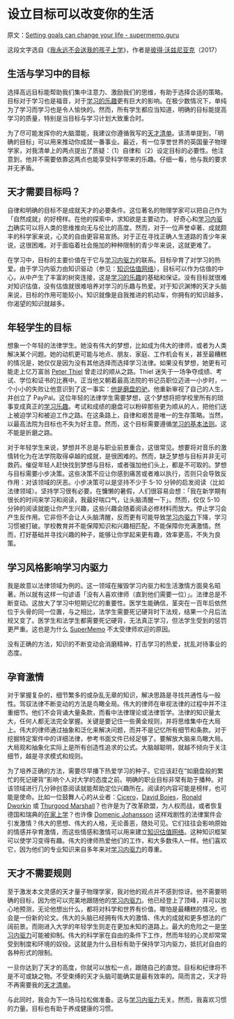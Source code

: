 # 设立目标可以改变你的生活

原文：[Setting goals can change your life - supermemo.guru](https://supermemo.guru/wiki/Setting_goals_can_change_your_life)

这段文字选自《[我永远不会送我的孩子上学](https://supermemo.guru/wiki/Problem_of_Schooling)》，作者是[彼得·沃兹尼亚克](https://supermemo.guru/wiki/Piotr_Wozniak)（2017）

## 生活与学习中的目标

选择高远目标能帮助我们集中注意力、激励我们的思维，有助于选择合适的策略。目标对于学习也是福音，对于[学习的乐趣](https://supermemo.guru/wiki/Pleasure_of_learning)更有巨大的影响。在极少数情况下，单纯为了学习而学习也是令人愉快的。然而，所有学生都应当知道，明确的目标能提高学习的质量，特别是当目标与学习计划大致重合时。

为了尽可能发挥你的大脑潜能，我建议你遵循我写的[天才清单](https://supermemo.guru/wiki/Genius_checklist)。该清单提到，「明确的目标」可以用来推动你成就一番事业。最近，有一位享誉世界的英国量子物理学家，对我清单上的两点提出了质疑：（1）自律和（2）设定目标的必要性。他注意到，他并不需要依靠这两点也能享受科学带来的乐趣。仔细一看，他与我的要求并无矛盾。

## 天才需要目标吗？

自律和明确的目标不是成就天才的必要条件。这位著名的物理学家可以把自己作为「自然成就」的好榜样。在他的探索中，求知欲是主要动力。 好奇心和[学习内驱力](https://supermemo.guru/wiki/Learn_drive)确实可以将人类的思维推向无与伦比的高度。然而，对于一位声誉卓著、成就颇丰的科学家来说，心灵的自由更容易宣扬。对于正在寻找正确人生道路的青少年来说，这很困难。对于面临着社会施加的种种限制的青少年来说，这就更难了。

在学习中，目标的主要价值在于它与[学习内驱力](https://supermemo.guru/wiki/Learn_drive)的联系。目标孕育了对学习的热爱。由于学习内驱力由知识驱动（参见：[知识估值网络](https://supermemo.guru/wiki/Knowledge_valuation_network)），目标可以作为估值的中心，从中产生了丰富的树突连接，这是[学习的乐趣](https://supermemo.guru/wiki/Pleasure_of_learning)的基础和保证。没有目标就很难对知识估值，没有估值就很难培养对学习的乐趣与热爱。对于知识渊博的天才头脑来说，目标的作用可能较小。知识就像是自我推进的机动车，你拥有的知识越多，你渴望的知识就越多。

## 年轻学生的目标

想象一个年轻的法律学生。她没有伟大的梦想，比如成为伟大的律师，或者为人类解决某个问题。她的动机更可能与地点、朋友、家庭、工作机会有关，甚至最糟糕的情况是，她仅仅是因为没有其他选择而选择学习法律。如果没有梦想，她更有可能走上亿万富翁 [Peter Thiel](https://en.wikipedia.org/wiki/Peter_Thiel) 曾走过的顺从之路。Thiel 迷失于一场争夺成绩、考试、学位和证书的比赛中。正当他又朝着最高法院的书记员职位迈进一小步时，一个小小的失败让他意识到了这一事实：[他是磨盘的驴](https://supermemo.guru/wiki/Thiel_on_competition_for_degrees)。他重新审视了自己的人生，并创立了 PayPal。这位年轻的法律学生需要梦想，这个梦想将把学校里所有的琐事变成真正的[学习乐趣](https://supermemo.guru/wiki/Pleasure_of_learning)。考试和成绩的磨盘可以粉碎那些更为顺从的人，把他们送上被迫学习和被迫工作之路。在这条路上，自律和艰苦是唯一的生存策略。当然，以最高法院为目标也不失为好主意。然而，这个目标需要遵循[学习的基本法则](https://supermemo.guru/wiki/fundamental_law_of_learning)。这不能是折磨之路。

对于年轻学生来说，梦想并不总是与职业前景重合，这很常见。想要将对音乐的激情转化为在法学院取得卓越的成就，是很困难的。然而，缺乏梦想与目标并非无可救药。催促年轻人赶快找到梦想与目标，或者强加他们头上，都是不可取的。梦想与目标需要小步决策。这些决策不应让你感到痛苦或者难以执行，否则只会导致反作用：对该领域的厌恶。小步决策可以是坚持不少于 5-10 分钟的启发阅读（比如法律领域）。坚持学习很有必要。在慵懒的暑假，人们很容易会想：「我在新学期有很长的时间来学习和阅读，我最好喘口气，让头脑清醒一下」。然而，仅仅 5-10 分钟的阅读就能让你产生兴趣，这些兴趣会随着阅读必修材料而放大。停止学习会产生反作用。它非但不会让人头脑清醒，反而更有可能导致[学习内驱力](https://supermemo.guru/wiki/Learn_drive)下降，学习习惯被打破。学校教育并不能保障知识和兴趣相匹配，不能保障你充满激情。然而，打好基础并寻找兴趣的种子，能够让你学起来更有趣，效率更高，不失为良策。

## 学习风格影响学习内驱力

我是故意以法律领域为例的。这一领域在摧毁学习内驱力和生活激情方面臭名昭著。所以就有这样一句谚语「没有人喜欢律师（直到他们需要一位）」。法律总是不断变动。这放大了学习中短期记忆的重要性。医学生能确信，茎突在一百年后依然位于头骨的同一位置，与之相比，法学生需要死记硬背时下法规，结果一个月后法规又变了。医学生和法学生都需要死记硬背，无法真正学习，但法学生受到的惩罚更严重。这也是为什么 [SuperMemo](https://supermemo.guru/wiki/SuperMemo) 不太受律师欢迎的原因。

没有正确的方法，知识的不断变动会消磨精神，打击学习的热爱，扰乱对待事业的态度。

## 孕育激情

对于掌握复杂的，细节繁多的或杂乱无章的知识，解决思路是寻找共通性与一般性。驾驭法律不断变动的方法是鸟瞰全局。伟大的律师在审视法律的过程中并不注重细节。他们不会背诵大量条款，而看中法律理论或法律哲学。法律的知识量太大，任何人都无法完全掌握。关键是要记住一些黄金规则，并将思维集中在大局上。伟大的律师通过抽象和泛化来解决问题，而并不是记忆所有细节和条款。对于挖掘特定案件中的详细法律，参考书面文件已经足够了。要解放大脑来鸟瞰大局。大局观和抽象化实际上是所有创造性追求的公式。大脑越聪明，就越不倾向于关注细节，越是寻求模式和规则。

为了培养正确的方法，需要尽早播下热爱学习的种子。它应该赶在“如磨盘般的繁忙的死记硬背”影响个人对大学的态度之前。明确的职业目标非常有助于播种。对该领域进行几分钟创意阅读就能帮助定位兴趣所在。阅读的内容可能是榜样，也可能是使命。比如一位鼓舞人心的从业者：[Cicero](https://en.wikipedia.org/wiki/Cicero)，[David Boies](https://en.wikipedia.org/wiki/David_Boies)，[Ronald Dworkin](https://en.wikipedia.org/wiki/Ronald_Dworkin) 或 [Thurgood Marshall](https://en.wikipedia.org/wiki/Thurgood_Marshall)？也许是为了改革欧盟，为人权而战，或者恢复德国和瑞典的[在家上学](https://supermemo.guru/wiki/Homeschooling)？也许像 [Domenic Johansson](http://johansson.hslda.org/) 这样戏剧性的法律案件会引发激情？伟大的思想、伟大的人格，无论善恶，随处可见。它们往往会影响原始的情感并孕育激情，而这些情感和激情可以用来建立[知识估值网络](https://supermemo.guru/wiki/knowledge_valuation_network)。这种知识框架可以使学习变得有趣。伟大的律师热爱他们的工作，和大多数伟人一样。他们喜欢它，因为他们的专业知识来自多年来对[学习内驱力](https://supermemo.guru/wiki/Learn_drive)的尊重。

## 天才不需要规则

至于激发本文灵感的天才量子物理学家，我对他的观点并不感到惊讶。他不需要明确的目标，因为他可以完美地跟随他的[学习内驱力](https://supermemo.guru/wiki/learn_drive)。他已经登上了顶峰，并可以放心地预测，无论他想出什么，都将对科学和世界有价值。哪怕是最糟糕的情况，也会是一份新的论文。伟大的头脑已经拥有伟大的激情、伟大的成就和更多想法的广阔前景。而刚进入大学的年轻学生则走在更加未知的道路上。最大的危险之一是[学习内驱力](https://supermemo.guru/wiki/Learn_drive)可能被抑制。伟大的科学家在自由的条件下工作，然而年轻的心灵却常常受到制度和环境的奴役。这就是为什么目标有助于保持学习内驱力，抵抗对自由的各种形式的限制。

一旦你达到了天才的高度，你就可以放松一点，跟随自己的直觉。目标和纪律将不是不可或缺之物。不受束缚的天才头脑可能确实是最有效率的。简而言之，天才将不再需要我的[天才清单](http://super-memory.com/articles/genius.htm#Genius)。

与此同时，我会为下一场马拉松做准备。这与[学习内驱力](https://supermemo.guru/wiki/Learn_drive)无关。然而，我喜欢习惯的力量。目标也有助于养成健康的习惯。